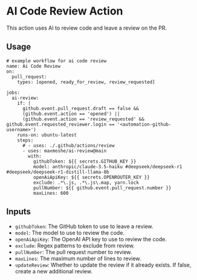 # AI Code Review Action

This action uses AI to review code and leave a review on the PR.

## Usage

```
# example workflow for ai code review
name: Ai Code Review
on:
  pull_request:
    types: [opened, ready_for_review, review_requested]

jobs:
  ai-review:
    if: |
      github.event.pull_request.draft == false &&
      (github.event.action == 'opened') ||
      (github.event.action == 'review_requested' && github.event.requested_reviewer.login == '<automation-github-username>')
    runs-on: ubuntu-latest
    steps:
      # - uses: ./.github/actions/review
      - uses: maxmoshe/ai-review@main
        with:
          githubToken: ${{ secrets.GITHUB_KEY }}
          model: anthropic/claude-3.5-haiku #deepseek/deepseek-r1 #deepseek/deepseek-r1-distill-llama-8b
          openAiApiKey: ${{ secrets.OPENROUTER_KEY }}
          exclude: .*\.js, .*\.js\.map, yarn.lock
          pullNumber: ${{ github.event.pull_request.number }}
          maxLines: 600
```

## Inputs

- `githubToken`: The GitHub token to use to leave a review.
- `model`: The model to use to review the code.
- `openAiApiKey`: The OpenAI API key to use to review the code.
- `exclude`: Regex patterns to exclude from review.
- `pullNumber`: The pull request number to review.
- `maxLines`: The maximum number of lines to review.
- `updateReview`: Whether to update the review if it already exists. If false, create a new additional review.
